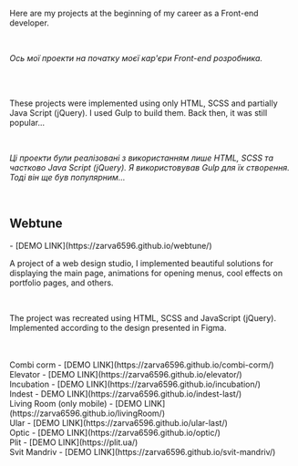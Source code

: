 <p>Here are my projects at the beginning of my career as a Front-end developer.</p>
<br>
<p><i>Ось мої проекти на початку моєї кар'єри Front-end розробника.</i></p>
<br>
<br>
<p>These projects were implemented using only HTML, SCSS and partially Java Script (jQuery). I used Gulp to build them. Back then, it was still popular...</p>
<br>
<p><i>Ці проекти були реалізовані з використанням лише HTML, SCSS та частково Java Script (jQuery). Я використовував Gulp для їх створення. Тоді він ще був популярним...</i></p>
<br>

<h2>Webtune</h2> - [DEMO LINK](https://zarva6596.github.io/webtune/)
<br>

<p>
  A project of a web design studio, I implemented beautiful solutions for displaying the main page, animations for opening menus, cool effects on portfolio pages, and others.
</p>
<br>
<p>
  The project was recreated using HTML, SCSS and JavaScript (jQuery). Implemented according to the design presented in Figma.
</p>
<br>

<br>
Combi corm - [DEMO LINK](https://zarva6596.github.io/combi-corm/)
<br>
Elevator - [DEMO LINK](https://zarva6596.github.io/elevator/)
<br>
Incubation - [DEMO LINK](https://zarva6596.github.io/incubation/)
<br>
Indest - DEMO LINK](https://zarva6596.github.io/indest-last/)
<br>
Living Room (only mobile) - [DEMO LINK](https://zarva6596.github.io/livingRoom/)
<br>
Ular - [DEMO LINK](https://zarva6596.github.io/ular-last/)
<br>
Optic - [DEMO LINK](https://zarva6596.github.io/optic/)
<br>
Plit - [DEMO LINK](https://plit.ua/)
<br>
Svit Mandriv - [DEMO LINK](https://zarva6596.github.io/svit-mandriv/)
<br>
